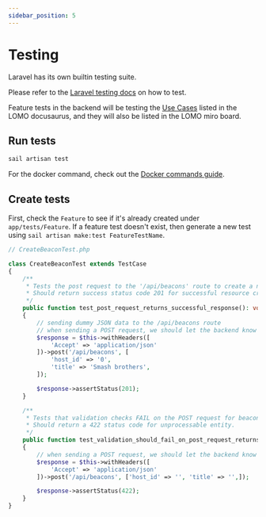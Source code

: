 ```yaml
---
sidebar_position: 5
---
```

# Testing

Laravel has its own builtin testing suite.

Please refer to the [Laravel testing docs](https://laravel.com/docs/10.x/testing) on how to test.

Feature tests in the backend will be testing the [Use Cases](https://capstone-projects-2023-fall.github.io/project-lomo-in-person-gaming-app/docs/requirements/use-case-descriptions) listed in the LOMO docusaurus, and they will also be listed in the LOMO miro board.

## Run tests
```bash
sail artisan test
```

For the docker command, check out the [Docker commands guide](/contributing/docker-commands).

## Create tests

First, check the `Feature` to see if it's already created under `app/tests/Feature`. If a feature test doesn't exist, then generate a new test using `sail artisan make:test FeatureTestName`.

```php
// CreateBeaconTest.php

class CreateBeaconTest extends TestCase
{
    /**
     * Tests the post request to the '/api/beacons' route to create a new beacon.
     * Should return success status code 201 for successful resource creation.
     */
    public function test_post_request_returns_successful_response(): void
    {
        // sending dummy JSON data to the /api/beacons route
        // when sending a POST request, we should let the backend know to return json data back.
        $response = $this->withHeaders([
            'Accept' => 'application/json'
        ])->post('/api/beacons', [
            'host_id' => '0',
            'title' => 'Smash brothers',
        ]);

        $response->assertStatus(201);
    }

    /**
     * Tests that validation checks FAIL on the POST request for beacons.
     * Should return a 422 status code for unprocessable entity.
     */
    public function test_validation_should_fail_on_post_request_returns_error_response(): void
    {
        // when sending a POST request, we should let the backend know to return json data back.
        $response = $this->withHeaders([
            'Accept' => 'application/json'
        ])->post('/api/beacons', ['host_id' => '', 'title' => '',]);

        $response->assertStatus(422);
    }
}
```